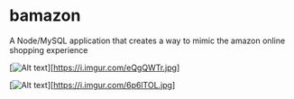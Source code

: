 # bamazon
A Node/MySQL application that creates a way to mimic the amazon online shopping experience


[![Alt text](/path/to/img.jpg?raw=true)][https://i.imgur.com/eQgQWTr.jpg]


[![Alt text](/path/to/img.jpg?raw=true)][https://i.imgur.com/6p6lTOL.jpg]

